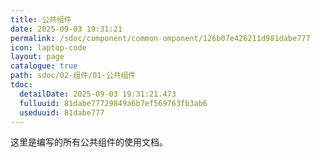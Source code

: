 ```yaml
---
title: 公共组件
date: 2025-09-03 19:31:21
permalink: /sdoc/component/common-omponent/126b07e426211d981dabe777
icon: laptop-code
layout: page
catalogue: true
path: sdoc/02-组件/01-公共组件
tdoc:
  detailDate: 2025-09-03 19:31:21.473
  fulluuid: 81dabe77729849a6b7ef569763fb3ab6
  useduuid: 81dabe777
---
```


这里是编写的所有公共组件的使用文档。
